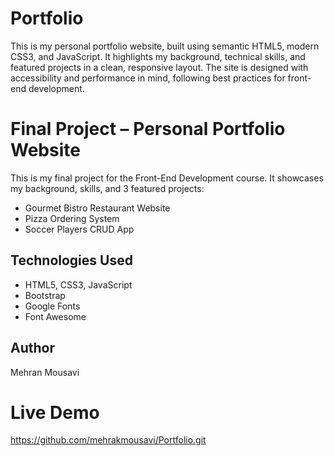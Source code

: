 # Portfolio
This is my personal portfolio website, built using semantic HTML5, modern CSS3, and JavaScript. It highlights my background, technical skills, and featured projects in a clean, responsive layout. The site is designed with accessibility and performance in mind, following best practices for front-end development.

# Final Project – Personal Portfolio Website

This is my final project for the Front-End Development course. It showcases my background, skills, and 3 featured projects:
- Gourmet Bistro Restaurant Website
- Pizza Ordering System
- Soccer Players CRUD App

## Technologies Used
- HTML5, CSS3, JavaScript
- Bootstrap
- Google Fonts
- Font Awesome

## Author
Mehran Mousavi

# Live Demo
https://github.com/mehrakmousavi/Portfolio.git
